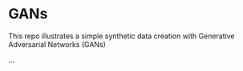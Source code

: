 # GANs
This repo illustrates a simple synthetic data creation with Generative Adversarial Networks (GANs)

...
